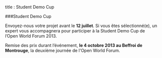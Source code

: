 title : Student Demo Cup

###Student Demo Cup

Envoyez-nous votre projet avant le **12 juillet**. Si vous êtes sélectionné(e), 
un expert vous accompagnera pour participer à la Student Demo Cup de l’Open World Forum 2013.

Remise des prix durant l’événement, **le 4 octobre 2013 au Beffroi de Montrouge**, la deuxième journée de l'Open World Forum.



